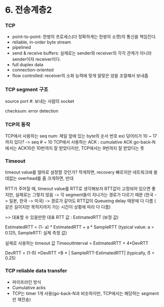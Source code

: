 # 6. 전송계층2

### TCP
- point-to-point: 한쌍의 프로세스(더 정확하게는 한쌍의 소켓)의 통신을 책임진다.
- reliable, in-order byte stream
- pipelined
- send & receive buffers: 실제로는 sender와 receiver의 각각 관계가 아니라 sender이자 receiver이다. 
- full duplex data
- connection-oriented
- flow controlled: receiver의 소화 능력에 맞게 알맞은 양을 조절해서 보내줌


### TCP segment 구조

source port #: 보내는 사람의 socket


checksum: error detection


### TCP의 동작

TCP에서 사용하는 seq num: 제일 앞에 있는 byte의 순서 번호
ex) 덩어리가 10 ~ 17까지 있다? -> seq # =  10
TCP에서 사용하는 ACK : cumulative ACK
go-back-N에서는  ACK10은 10번까지 잘 받았다지만, TCP에서는 9번까지 잘 받았다는 뜻


### Timeout

timeout value를 얼마로 설정할 것인가?
작게하면, recovery 빠르지만 네트워크에 쓸데없는 overhead를 줌
크게하면, 반대


RTT가 주어질 때, timeout value를 RTT로 생각해보자
RTT값이 고정되어 있으면 좋지만, 실제로는 그렇지 않음
-> 각 segment들이 지나가는 경로가 다르기 때문 (한국 -> 일본, 한국 -> 미국)
-> 경로가 같아도 RTT값이 Queueing delay 때문에 다 다름 ( 같은 길이지만 목적지까지 가는 시간이 상황에 따라 다 다름)

=> 대표할 수 있을만한 대표 RTT 값 : EstimatedRTT (보정 값)


EstimatedRTT = (1- a) * EstimatedRTT + a * SampleRTT
(typical value: a = 0.125, SampleRTT: 실제 측정 값)


실제로 사용하는 timeout 값
TimeoutInterval = EstimatedRTT + 4*DevRTT


DevRTT = (1-ẞ) *DevRTT +B * | SampleRTT-EstimatedRTT|
(typically, ẞ = 0.25)


### TCP reliable data transfer
- 파이프라인 방식
- Cumulative acks
- TCP는 timer 1개 사용(go-back-N과 비슷하지만, TCP에서는 해당하는 segment만 재전송)
